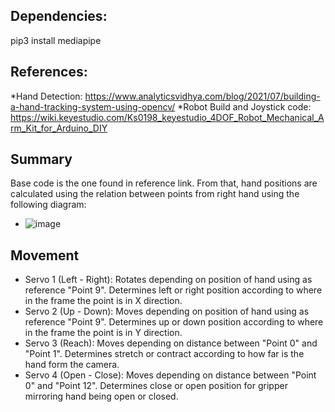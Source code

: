 ## Dependencies:
pip3 install mediapipe

## References:
*Hand Detection: https://www.analyticsvidhya.com/blog/2021/07/building-a-hand-tracking-system-using-opencv/
*Robot Build and Joystick code: https://wiki.keyestudio.com/Ks0198_keyestudio_4DOF_Robot_Mechanical_Arm_Kit_for_Arduino_DIY

## Summary
Base code is the one found in reference link. From that, hand positions are calculated using the relation between points from right hand using the following diagram:
* ![image](https://user-images.githubusercontent.com/49768807/136865461-2755365b-af49-41dc-b3eb-3dba6ff1eb7e.png)

## Movement
* Servo 1 (Left - Right): Rotates depending on position of hand using as reference "Point 9". Determines left or right position according to where in the frame the point is in X direction.
* Servo 2 (Up - Down): Moves depending on position of hand using as reference "Point 9". Determines up or down position according to where in the frame the point is in Y direction.
* Servo 3 (Reach): Moves depending on distance between "Point 0" and "Point 1". Determines stretch or contract according to how far is the hand form the camera.
* Servo 4 (Open - Close): Moves depending on distance between "Point 0" and "Point 12". Determines close or open position for gripper mirroring hand being open or closed.
